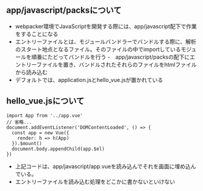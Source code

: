 ## app/javascript/packsについて
- webpacker環境でJavaScriptを開発する際には、app/javascript配下で作業をすることになる
- エントリーファイルとは、モジュールバンドラーでバンドルする際に、解析のスタート地点となるファイル。そのファイルの中でimportしているモジュールを順番にたどってバンドルを行う
-　app/javascript/packsの配下にエントリーファイルを置き、バンドルされたそれらのファイルをhtmlファイルから読み込む
- デフォルトでは、application.jsとhello_vue.jsが置かれている

## hello_vue.jsについて

```
import App from '../app.vue'
// 省略...
document.addEventListener('DOMContentLoaded', () => {
  const app = new Vue({
    render: h => h(App)
  }).$mount()
  document.body.appendChild(app.$el)
})
```

- 上記コードは、app/javascript/app.vueを読み込んでそれを画面に埋め込んでいる。
- エントリーファイルを読み込む処理をどこかに書かないといけない
